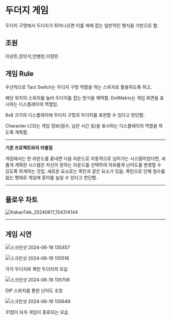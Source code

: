 # 두더지 게임

두더지 구멍에서 두더지가 튀어나오면 이를 제때 잡는 일반적인 형식을 기반으로 함. 

## 조원 

이상민,장민석,안병한,이정민

## 게임 Rule

우선적으로 Tact Switch는 두더지 구멍 역할을 하는 스위치로 활용하도록 하고,

해당 위치의 스위치를 눌러 두더지를 잡는 방식을 채택함. DotMatrix는 게임 화면을 표시하는 디스플레이의 역할임.

8x8 크기의 디스플레이에 두더지 구멍과 두더지를 표현할 수 있다고 판단함. 

Character LCD는 게임 정보(점수, 남은 시간 등)을 표시하는 디스플레이의 역할을 하도록 계획함. 



---
**기존 프로젝트와의 차별점**

게임에서는 한 라운드를 끝내면 다음 라운드로 자동적으로 넘어가는 시스템이었다면, 새롭게 계획한 시스템은 자신이 원하는 라운드를 선택하여 자유롭게 난이도를 변경할 수 있도록 하게하는 것임. 새로운 요소로는 폭탄과 같은 요소가 있음. 폭탄으로 인해 점수를 잃는 형태로 게임에 흥미를 높일 수 있다고 판단함.


---
## 플로우 차트
![KakaoTalk_20240617_154314144](https://github.com/Kairo0628/IoT_programming/assets/130293496/cddefbc9-c5f2-4d8c-bdd1-203cfc9873c2)



---
## 게임 시연
![스크린샷 2024-06-18 135457](https://github.com/Kairo0628/IoT_programming/assets/130293496/091295c7-9d6a-4c43-a263-1aa82d74e0d6)


![스크린샷 2024-06-18 135516](https://github.com/Kairo0628/IoT_programming/assets/130293496/742b1ead-d9c8-491d-92b4-8e56b60a4698)

각각 두더지와 폭탄 두더지의 모습

![스크린샷 2024-06-18 135706](https://github.com/Kairo0628/IoT_programming/assets/130293496/eb561820-5ecd-4193-8bfe-e745c1e7bf04)

DIP 스위치를 통한 난이도 조정

![스크린샷 2024-06-18 135649](https://github.com/Kairo0628/IoT_programming/assets/130293496/0d770d46-de0d-4e22-86d7-8d21da11111c)

31점이 되자 게임이 종료되는 모습


